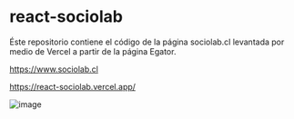 # react-sociolab

Éste repositorio contiene el código de la página sociolab.cl levantada por medio de Vercel a partir de la página Egator.

https://www.sociolab.cl

https://react-sociolab.vercel.app/

![image](https://github.com/user-attachments/assets/a874229d-4f6e-45f8-8621-36b76b5921be)

